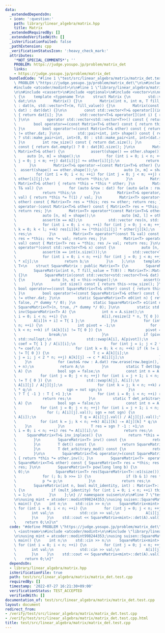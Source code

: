 ```yaml
---
data:
  _extendedDependsOn:
  - icon: ':question:'
    path: library/linear_algebra/matrix.hpp
    title: Matrix
  _extendedRequiredBy: []
  _extendedVerifiedWith: []
  _isVerificationFailed: false
  _pathExtension: cpp
  _verificationStatusIcon: ':heavy_check_mark:'
  attributes:
    '*NOT_SPECIAL_COMMENTS*': ''
    PROBLEM: https://judge.yosupo.jp/problem/matrix_det
    links:
    - https://judge.yosupo.jp/problem/matrix_det
  bundledCode: "#line 1 \"test/src/linear_algebra/matrix/matrix_det.test.cpp\"\n#define\
    \ PROBLEM \"https://judge.yosupo.jp/problem/matrix_det\"\n\n#include <iostream>\n\
    #include <atcoder/modint>\n\n#line 1 \"library/linear_algebra/matrix.hpp\"\n\n\
    \n\n#include <cassert>\n#include <optional>\n#include <vector>\n\nnamespace suisen\
    \ {\n    template <typename T>\n    struct Matrix {\n        std::vector<std::vector<T>>\
    \ dat;\n\n        Matrix() {}\n        Matrix(int n, int m, T fill_value = T(0))\
    \ : dat(n, std::vector<T>(m, fill_value)) {}\n        Matrix(const std::vector<std::vector<T>>&\
    \ dat) : dat(dat) {}\n\n        const std::vector<T>& operator[](int i) const\
    \ { return dat[i]; }\n        std::vector<T>& operator[](int i) { return dat[i];\
    \ }\n\n        operator std::vector<std::vector<T>>() const { return dat; }\n\n\
    \        bool operator==(const Matrix<T>& other) const { return this->dat == other.dat;\
    \ }\n        bool operator!=(const Matrix<T>& other) const { return this->dat\
    \ != other.dat; }\n\n        std::pair<int, int> shape() const { return dat.empty()\
    \ ? std::make_pair<int, int>(0, 0) : std::make_pair<int, int>(dat.size(), dat[0].size());\
    \ }\n        int row_size() const { return dat.size(); }\n        int col_size()\
    \ const { return dat.empty() ? 0 : dat[0].size(); }\n\n        Matrix<T>& operator+=(const\
    \ Matrix<T>& other) {\n            assert(shape() == other.shape());\n       \
    \     auto [n, m] = shape();\n            for (int i = 0; i < n; ++i) for (int\
    \ j = 0; j < m; ++j) dat[i][j] += other[i][j];\n            return *this;\n  \
    \      }\n        Matrix<T>& operator-=(const Matrix<T>& other) {\n          \
    \  assert(shape() == other.shape());\n            auto [n, m] = shape();\n   \
    \         for (int i = 0; i < n; ++i) for (int j = 0; j < m; ++j) dat[i][j] -=\
    \ other[i][j];\n            return *this;\n        }\n        Matrix<T>& operator*=(const\
    \ Matrix<T>& other) { return *this = *this * other; }\n        Matrix<T>& operator*=(const\
    \ T& val) {\n            for (auto &row : dat) for (auto &elm : row) elm *= val;\n\
    \            return *this;\n        }\n        Matrix<T>& operator/=(const T&\
    \ val) { return *this *= T(1) / val; }\n        Matrix<T> operator+(const Matrix<T>&\
    \ other) const { Matrix<T> res = *this; res += other; return res; }\n        Matrix<T>\
    \ operator-(const Matrix<T>& other) const { Matrix<T> res = *this; res -= other;\
    \ return res; }\n        Matrix<T> operator*(const Matrix<T>& other) const {\n\
    \            auto [n, m] = shape();\n            auto [m2, l] = other.shape();\n\
    \            assert(m == m2);\n            std::vector res(n, std::vector(l, T(0)));\n\
    \            for (int i = 0; i < n; ++i) for (int j = 0; j < m; ++j) for (int\
    \ k = 0; k < l; ++k) res[i][k] += (*this)[i][j] * other[j][k];\n            return\
    \ res;\n        }\n        Matrix<T> operator*(const T& val) const { Matrix<T>\
    \ res = *this; res *= val; return res; }\n        Matrix<T> operator/(const T&\
    \ val) const { Matrix<T> res = *this; res /= val; return res; }\n\n        std::vector<T>\
    \ operator*(const std::vector<T>& x) const {\n            auto [n, m] = shape();\n\
    \            assert(m == int(x.size()));\n            std::vector<T> b(n, T(0));\n\
    \            for (int i = 0; i < n; ++i) for (int j = 0; j < m; ++j) b[i] += dat[i][j]\
    \ * x[j];\n            return b;\n        }\n    };\n\n    template <typename\
    \ T>\n    struct SquareMatrix : public Matrix<T> {\n        SquareMatrix() {}\n\
    \        SquareMatrix(int n, T fill_value = T(0)) : Matrix<T>::Matrix(n, n, fill_value)\
    \ {}\n        SquareMatrix(const std::vector<std::vector<T>>& dat) : Matrix<T>::Matrix(dat)\
    \ {\n            auto [n, m] = this->shape();\n            assert(n == m);\n \
    \       }\n\n        int size() const { return this->row_size(); }\n\n       \
    \ bool operator==(const SquareMatrix<T>& other) const { return this->dat == other.dat;\
    \ }\n        bool operator!=(const SquareMatrix<T>& other) const { return this->dat\
    \ != other.dat; }\n\n        static SquareMatrix<T> e0(int n) { return SquareMatrix<T>(n,\
    \ false, /* dummy */ 0); }\n        static SquareMatrix<T> e1(int n) { return\
    \ SquareMatrix<T>(n, true, /* dummy */ 0); }\n\n        static std::optional<SquareMatrix<T>>\
    \ inv(SquareMatrix<T> A) {\n            int n = A.size();\n            for (int\
    \ i = 0; i < n; ++i) {\n                A[i].resize(2 * n, T{ 0 });\n        \
    \        A[i][n + i] = T{ 1 };\n            }\n            for (int i = 0; i <\
    \ n; ++i) {\n                int pivot = -1;\n                for (int k = i;\
    \ k < n; ++k) if (A[k][i] != T{ 0 }) {\n                    pivot = k;\n     \
    \               break;\n                }\n                if (pivot < 0) return\
    \ std::nullopt;\n                std::swap(A[i], A[pivot]);\n                T\
    \ coef = T{ 1 } / A[i][i];\n                for (int j = i; j < 2 * n; ++j) A[i][j]\
    \ *= coef;\n                for (int k = 0; k < n; ++k) if (k != i and A[k][i]\
    \ != T{ 0 }) {\n                    T c = A[k][i];\n                    for (int\
    \ j = i; j < 2 * n; ++j) A[k][j] -= c * A[i][j];\n                }\n        \
    \    }\n            for (auto& row : A.dat) row.erase(row.begin(), row.begin()\
    \ + n);\n            return A;\n        }\n        static T det(SquareMatrix<T>\
    \ A) {\n            bool sgn = false;\n            const int n = A.size();\n \
    \           for (int j = 0; j < n; ++j) for (int i = j + 1; i < n; ++i) if (A[i][j]\
    \ != T { 0 }) {\n                std::swap(A[j], A[i]);\n                T q =\
    \ A[i][j] / A[j][j];\n                for (int k = j; k < n; ++k) A[i][k] -= A[j][k]\
    \ * q;\n                sgn = not sgn;\n            }\n            T res = sgn\
    \ ? T { -1 } : T { +1 };\n            for (int i = 0; i < n; ++i) res *= A[i][i];\n\
    \            return res;\n        }\n        static T det_arbitrary_mod(SquareMatrix<T>\
    \ A) {\n            bool sgn = false;\n            const int n = A.size();\n \
    \           for (int j = 0; j < n; ++j) for (int i = j + 1; i < n; ++i) {\n  \
    \              for (; A[i][j].val(); sgn = not sgn) {\n                    std::swap(A[j],\
    \ A[i]);\n                    T q = A[i][j].val() / A[j][j].val();\n         \
    \           for (int k = j; k < n; ++k) A[i][k] -= A[j][k] * q;\n            \
    \    }\n            }\n            T res = sgn ? -1 : +1;\n            for (int\
    \ i = 0; i < n; ++i) res *= A[i][i];\n            return res;\n        }\n   \
    \     SquareMatrix<T>& inv_inplace() {\n            return *this = *SquareMatrix<T>::inv(std::move(*this));\n\
    \        }\n        SquareMatrix<T> inv() const {\n            return *SquareMatrix<T>::inv(*this);\n\
    \        }\n        T det() const {\n            return SquareMatrix<T>::det(*this);\n\
    \        }\n        T det_arbitrary_mod() const {\n            return SquareMatrix<T>::det_arbitrary_mod(*this);\n\
    \        }\n\n        SquareMatrix<T>& operator/=(const SquareMatrix<T>& other)\
    \ { return *this *= other.inv(); }\n        SquareMatrix<T>  operator/ (const\
    \ SquareMatrix<T>& other) const { SquareMatrix<T> res = *this; res /= other; return\
    \ res; }\n\n        SquareMatrix<T> pow(long long b) {\n            assert(b >=\
    \ 0);\n            SquareMatrix<T> res(SquareMatrix<T>::e1(size())), p(*this);\n\
    \            for (; b; b >>= 1) {\n                if (b & 1) res *= p;\n    \
    \            p *= p;\n            }\n            return res;\n        }\n    private:\n\
    \        SquareMatrix(int n, bool mult_identity, int) : Matrix<T>::Matrix(n, n)\
    \ {\n            if (mult_identity) for (int i = 0; i < n; ++i) this->dat[i][i]\
    \ = 1;\n        }\n    };\n} // namespace suisen\n\n\n#line 7 \"test/src/linear_algebra/matrix/matrix_det.test.cpp\"\
    \n\nusing mint = atcoder::modint998244353;\nusing suisen::SquareMatrix;\n\nint\
    \ main() {\n    int n;\n    std::cin >> n;\n    SquareMatrix<mint> A(n);\n   \
    \ for (int i = 0; i < n; ++i) {\n        for (int j = 0; j < n; ++j) {\n     \
    \       int val;\n            std::cin >> val;\n            A[i][j] = val;\n \
    \       }\n    }\n    std::cout << SquareMatrix<mint>::det(A).val() << '\\n';\n\
    \    return 0;\n}\n"
  code: "#define PROBLEM \"https://judge.yosupo.jp/problem/matrix_det\"\n\n#include\
    \ <iostream>\n#include <atcoder/modint>\n\n#include \"library/linear_algebra/matrix.hpp\"\
    \n\nusing mint = atcoder::modint998244353;\nusing suisen::SquareMatrix;\n\nint\
    \ main() {\n    int n;\n    std::cin >> n;\n    SquareMatrix<mint> A(n);\n   \
    \ for (int i = 0; i < n; ++i) {\n        for (int j = 0; j < n; ++j) {\n     \
    \       int val;\n            std::cin >> val;\n            A[i][j] = val;\n \
    \       }\n    }\n    std::cout << SquareMatrix<mint>::det(A).val() << '\\n';\n\
    \    return 0;\n}"
  dependsOn:
  - library/linear_algebra/matrix.hpp
  isVerificationFile: true
  path: test/src/linear_algebra/matrix/matrix_det.test.cpp
  requiredBy: []
  timestamp: '2022-07-27 16:21:30+09:00'
  verificationStatus: TEST_ACCEPTED
  verifiedWith: []
documentation_of: test/src/linear_algebra/matrix/matrix_det.test.cpp
layout: document
redirect_from:
- /verify/test/src/linear_algebra/matrix/matrix_det.test.cpp
- /verify/test/src/linear_algebra/matrix/matrix_det.test.cpp.html
title: test/src/linear_algebra/matrix/matrix_det.test.cpp
---
```

